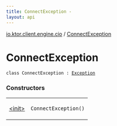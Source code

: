 ```yaml
---
title: ConnectException - 
layout: api
---
```


<div class='api-docs-breadcrumbs'><a href="../index.html">io.ktor.client.engine.cio</a> / <a href="./index.html">ConnectException</a></div>

# ConnectException

<div class="signature"><code><span class="keyword">class </span><span class="identifier">ConnectException</span>&nbsp;<span class="symbol">:</span>&nbsp;<a href="https://kotlinlang.org/api/latest/jvm/stdlib/kotlin/-exception/index.html"><span class="identifier">Exception</span></a></code></div>

### Constructors

<table class="api-docs-table">
<tbody>
<tr>
<td markdown="1">

<a href="-init-.html">&lt;init&gt;</a>


</td>
<td markdown="1">
<div class="signature"><code><span class="identifier">ConnectException</span><span class="symbol">(</span><span class="symbol">)</span></code></div>

</td>
</tr>
</tbody>
</table>
